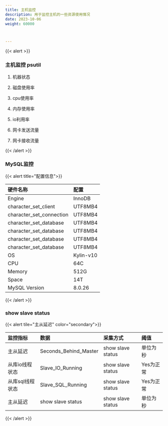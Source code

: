 ```yaml
---
title: 主机监控
description: 用于监控主机的一些资源使用情况
date: 2023-10-06
weight: 60000



---
```


{{< alert >}}
### 主机监控 psutil

1. 机器状态

2. 磁盘使用率

3. cpu使用率

4. 内存使用率

5. io利用率

6. 网卡发送流量

7. 网卡接收流量



{{< /alert >}}

### MySQL监控

{{< alert title="配置信息">}}

| 硬件名称                 | 配置      |
|:-------------------------|:----------|
| Engine                   | InnoDB    |
| character_set_client     | UTF8MB4   |
| character_set_connection | UTF8MB4   |
| character_set_database   | UTF8MB4   |
| character_set_database   | UTF8MB4   |
| character_set_database   | UTF8MB4   |
| character_set_database   | UTF8MB4   |
| OS                       | Kylin-v10 |
| CPU                      | 64C       |
| Memory                   | 512G      |
| Space                    | 14T       |
| MySQL Version            | 8.0.26    |

{{< /alert >}}


### show slave status

{{< alert tile="主从延迟" color="secondary">}}

| 监控指标        | 数据                  | 采集方式          | 阈值      |
|:------------|:----------------------|:------------------|:--------|
| 主从延迟        | Seconds_Behind_Master | show slave status | 单位为秒  |
| 从库io线程状态  | Slave_IO_Running      | show slave status | Yes为正常 |
| 从库sql线程状态 | Slave_SQL_Running     | show slave status | Yes为正常 |
| 主从延迟        | show slave status     | show slave status | 单位为秒  |

{{< /alert >}}

```sql

```











